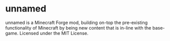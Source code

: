 unnamed
=======

unnamed is a Minecraft Forge mod, building on-top the pre-existing functionality of Minecraft
by being new content that is in-line with the base-game. Licensed under the MIT License.
